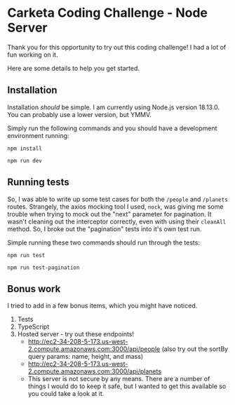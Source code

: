 # Carketa Coding Challenge - Node Server

Thank you for this opportunity to try out this coding challenge! I had a lot of fun working on it.

Here are some details to help you get started.

## Installation

Installation _should_ be simple. I am currently using Node.js version 18.13.0. You can probably use a lower version, but YMMV.

Simply run the following commands and you should have a development environment running:

```
npm install

npm run dev
```

## Running tests

So, I was able to write up some test cases for both the `/people` and `/planets` routes. Strangely, the axios mocking tool I used, `nock`, was giving me some trouble when trying to mock out the "next" parameter for pagination. It wasn't cleaning out the interceptor correctly, even with using their `cleanAll` method. So, I broke out the "pagination" tests into it's own test run.

Simple running these two commands should run through the tests:

```
npm run test

npm run test-pagination
```

## Bonus work

I tried to add in a few bonus items, which you might have noticed.

1. Tests
2. TypeScript
3. Hosted server - try out these endpoints!
    * http://ec2-34-208-5-173.us-west-2.compute.amazonaws.com:3000/api/people (also try out the sortBy query params: name, height, and mass)
    * http://ec2-34-208-5-173.us-west-2.compute.amazonaws.com:3000/api/planets
    * This server is not secure by any means. There are a number of things I would do to keep it safe, but I wanted to get this available so you could take a look at it.